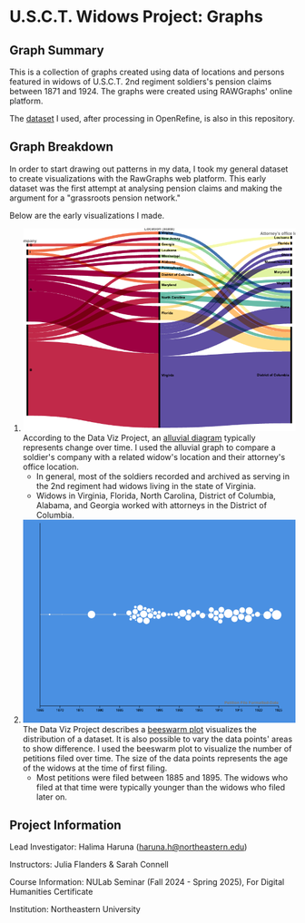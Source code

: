 # U.S.C.T. Widows Project: Graphs

## Graph Summary
This is a collection of graphs created using data of locations and persons featured in widows of U.S.C.T. 2nd regiment soldiers's pension claims between 1871 and 1924. The graphs were created using RAWGraphs' online platform.

The [dataset](https://github.com/hharuna/usct-widows/blob/main/4.%20Graphs/Graph-data-1-23-25-Sheet1-csv.csv) I used, after processing in OpenRefine, is also in this repository.

## Graph Breakdown

In order to start drawing out patterns in my data, I took my general dataset to create visualizations with the RawGraphs web platform. This early dataset was the first attempt at analysing pension claims and making the argument for a "grassroots pension network."

Below are the early visualizations I made.

1. ![Alluvial graph connecting company in regiment, to widow location and attorney's office location](https://github.com/hharuna/usct-widows/blob/main/4.%20Graphs/company_widowstate_attorneystate.png) According to the Data Viz Project, an [alluvial diagram](https://datavizproject.com/data-type/alluvial-diagram/) typically represents change over time. I used the alluvial graph to compare a soldier's company with a related widow's location and their attorney's office location.
    - In  general, most of the soldiers recorded and archived as serving in the 2nd regiment had widows living in the state of Virginia.
    - Widows in Virginia, Florida, North Carolina, District of Columbia, Alabama, and Georgia  worked with attorneys in the District of Columbia.
1.  ![Beeswarm plot on correlation between age and date of widow's petition filing](https://github.com/hharuna/usct-widows/blob/main/4.%20Graphs/petition_file_vs_age.png) The Data Viz Project describes a [beeswarm plot](https://datavizproject.com/data-type/beeswarm-blot/) visualizes the distribution of a dataset. It is also possible to vary the data points' areas to show difference. I used the beeswarm plot to visualize the number of petitions filed over time. The size of the data points represents the age of the widows at the time of first filing.
    - Most petitions were filed between 1885 and 1895. The widows who filed at that time were typically younger than the widows who filed later on.  

## Project  Information
Lead Investigator: Halima Haruna (haruna.h@northeastern.edu)

Instructors: Julia Flanders & Sarah Connell

Course Information: NULab Seminar (Fall 2024 - Spring 2025), For Digital Humanities Certificate

Institution: Northeastern University
